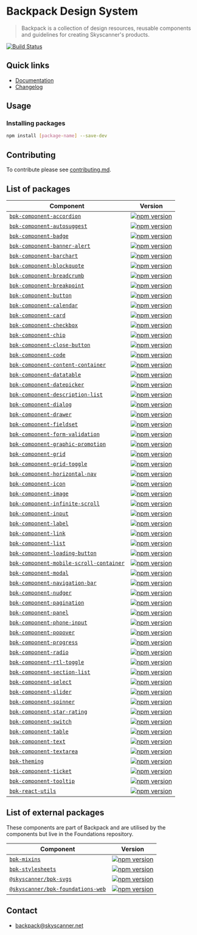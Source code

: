 # Backpack Design System

> Backpack is a collection of design resources, reusable components and guidelines for creating Skyscanner's products.

[![Build Status](https://github.com/Skyscanner/backpack/workflows/Backpack%20CI/badge.svg)](https://github.com/Skyscanner/backpack/actions)

## Quick links

- [Documentation](https://backpack.github.io/)
- [Changelog](./CHANGELOG.md)

## Usage

### Installing packages

```sh
npm install [package-name] --save-dev
```

## Contributing

To contribute please see [contributing.md](CONTRIBUTING.md).

## List of packages

| Component                                                                                  | Version                                                                                                                                             |
| ------------------------------------------------------------------------------------------ | --------------------------------------------------------------------------------------------------------------------------------------------------- |
| [`bpk-component-accordion`](/packages/bpk-component-accordion)                             | [![npm version](https://badge.fury.io/js/bpk-component-accordion.svg)](http://badge.fury.io/js/bpk-component-accordion)                             |
| [`bpk-component-autosuggest`](/packages/bpk-component-autosuggest)                         | [![npm version](https://badge.fury.io/js/bpk-component-autosuggest.svg)](http://badge.fury.io/js/bpk-component-autosuggest)                         |
| [`bpk-component-badge`](/packages/bpk-component-badge)                                     | [![npm version](https://badge.fury.io/js/bpk-component-badge.svg)](http://badge.fury.io/js/bpk-component-badge)                                     |
| [`bpk-component-banner-alert`](/packages/bpk-component-banner-alert)                       | [![npm version](https://badge.fury.io/js/bpk-component-banner-alert.svg)](http://badge.fury.io/js/bpk-component-banner-alert)                       |
| [`bpk-component-barchart`](/packages/bpk-component-barchart)                               | [![npm version](https://badge.fury.io/js/bpk-component-barchart.svg)](http://badge.fury.io/js/bpk-component-barchart)                               |
| [`bpk-component-blockquote`](/packages/bpk-component-blockquote)                           | [![npm version](https://badge.fury.io/js/bpk-component-blockquote.svg)](http://badge.fury.io/js/bpk-component-blockquote)                           |
| [`bpk-component-breadcrumb`](/packages/bpk-component-breadcrumb)                           | [![npm version](https://badge.fury.io/js/bpk-component-breadcrumb.svg)](http://badge.fury.io/js/bpk-component-breadcrumb)                           |
| [`bpk-component-breakpoint`](/packages/bpk-component-breakpoint)                           | [![npm version](https://badge.fury.io/js/bpk-component-breakpoint.svg)](http://badge.fury.io/js/bpk-component-breakpoint)                           |
| [`bpk-component-button`](/packages/bpk-component-button)                                   | [![npm version](https://badge.fury.io/js/bpk-component-button.svg)](http://badge.fury.io/js/bpk-component-button)                                   |
| [`bpk-component-calendar`](/packages/bpk-component-calendar)                               | [![npm version](https://badge.fury.io/js/bpk-component-calendar.svg)](http://badge.fury.io/js/bpk-component-calendar)                               |
| [`bpk-component-card`](/packages/bpk-component-card)                                       | [![npm version](https://badge.fury.io/js/bpk-component-card.svg)](http://badge.fury.io/js/bpk-component-card)                                       |
| [`bpk-component-checkbox`](/packages/bpk-component-checkbox)                               | [![npm version](https://badge.fury.io/js/bpk-component-checkbox.svg)](http://badge.fury.io/js/bpk-component-checkbox)                               |
| [`bpk-component-chip`](/packages/bpk-component-chip)                                       | [![npm version](https://badge.fury.io/js/bpk-component-chip.svg)](http://badge.fury.io/js/bpk-component-chip)                                       |
| [`bpk-component-close-button`](/packages/bpk-component-close-button)                       | [![npm version](https://badge.fury.io/js/bpk-component-close-button.svg)](http://badge.fury.io/js/bpk-component-close-button)                       |
| [`bpk-component-code`](/packages/bpk-component-code)                                       | [![npm version](https://badge.fury.io/js/bpk-component-code.svg)](http://badge.fury.io/js/bpk-component-code)                                       |
| [`bpk-component-content-container`](/packages/bpk-component-content-container)             | [![npm version](https://badge.fury.io/js/bpk-component-content-container.svg)](http://badge.fury.io/js/bpk-component-content-container)             |
| [`bpk-component-datatable`](/packages/bpk-component-datatable)                             | [![npm version](https://badge.fury.io/js/bpk-component-datatable.svg)](http://badge.fury.io/js/bpk-component-datatable)                             |
| [`bpk-component-datepicker`](/packages/bpk-component-datepicker)                           | [![npm version](https://badge.fury.io/js/bpk-component-datepicker.svg)](http://badge.fury.io/js/bpk-component-datepicker)                           |
| [`bpk-component-description-list`](/packages/bpk-component-description-list)               | [![npm version](https://badge.fury.io/js/bpk-component-description-list.svg)](http://badge.fury.io/js/bpk-component-description-list)               |
| [`bpk-component-dialog`](/packages/bpk-component-dialog)                                   | [![npm version](https://badge.fury.io/js/bpk-component-dialog.svg)](http://badge.fury.io/js/bpk-component-dialog)                                   |
| [`bpk-component-drawer`](/packages/bpk-component-drawer)                                   | [![npm version](https://badge.fury.io/js/bpk-component-drawer.svg)](http://badge.fury.io/js/bpk-component-drawer)                                   |
| [`bpk-component-fieldset`](/packages/bpk-component-fieldset)                               | [![npm version](https://badge.fury.io/js/bpk-component-fieldset.svg)](http://badge.fury.io/js/bpk-component-fieldset)                               |
| [`bpk-component-form-validation`](/packages/bpk-component-form-validation)                 | [![npm version](https://badge.fury.io/js/bpk-component-form-validation.svg)](http://badge.fury.io/js/bpk-component-form-validation)                 |
| [`bpk-component-graphic-promotion`](/packages/bpk-component-graphic-promotion)                     | [![npm version](https://badge.fury.io/js/bpk-component-graphic-promotion.svg)](http://badge.fury.io/js/bpk-component-graphic-promotion)                     |
| [`bpk-component-grid`](/packages/bpk-component-grid)                                       | [![npm version](https://badge.fury.io/js/bpk-component-grid.svg)](http://badge.fury.io/js/bpk-component-grid)                                       |
| [`bpk-component-grid-toggle`](/packages/bpk-component-grid-toggle)                         | [![npm version](https://badge.fury.io/js/bpk-component-grid-toggle.svg)](http://badge.fury.io/js/bpk-component-grid-toggle)                         |
| [`bpk-component-horizontal-nav`](/packages/bpk-component-horizontal-nav)                   | [![npm version](https://badge.fury.io/js/bpk-component-horizontal-nav.svg)](http://badge.fury.io/js/bpk-component-horizontal-nav)                   |
| [`bpk-component-icon`](/packages/bpk-component-icon)                                       | [![npm version](https://badge.fury.io/js/bpk-component-icon.svg)](http://badge.fury.io/js/bpk-component-icon)                                       |
| [`bpk-component-image`](/packages/bpk-component-image)                                     | [![npm version](https://badge.fury.io/js/bpk-component-image.svg)](http://badge.fury.io/js/bpk-component-image)                                     |
| [`bpk-component-infinite-scroll`](/packages/bpk-component-infinite-scroll)                 | [![npm version](https://badge.fury.io/js/bpk-component-infinite-scroll.svg)](http://badge.fury.io/js/bpk-component-infinite-scroll)                 |
| [`bpk-component-input`](/packages/bpk-component-input)                                     | [![npm version](https://badge.fury.io/js/bpk-component-input.svg)](http://badge.fury.io/js/bpk-component-input)                                     |
| [`bpk-component-label`](/packages/bpk-component-label)                                     | [![npm version](https://badge.fury.io/js/bpk-component-label.svg)](http://badge.fury.io/js/bpk-component-label)                                     |
| [`bpk-component-link`](/packages/bpk-component-link)                                       | [![npm version](https://badge.fury.io/js/bpk-component-link.svg)](http://badge.fury.io/js/bpk-component-link)                                       |
| [`bpk-component-list`](/packages/bpk-component-list)                                       | [![npm version](https://badge.fury.io/js/bpk-component-list.svg)](http://badge.fury.io/js/bpk-component-list)                                       |
| [`bpk-component-loading-button`](/packages/bpk-component-loading-button)                   | [![npm version](https://badge.fury.io/js/bpk-component-loading-button.svg)](http://badge.fury.io/js/bpk-component-loading-button)                   |
| [`bpk-component-mobile-scroll-container`](/packages/bpk-component-mobile-scroll-container) | [![npm version](https://badge.fury.io/js/bpk-component-mobile-scroll-container.svg)](http://badge.fury.io/js/bpk-component-mobile-scroll-container) |
| [`bpk-component-modal`](/packages/bpk-component-modal)                                     | [![npm version](https://badge.fury.io/js/bpk-component-modal.svg)](http://badge.fury.io/js/bpk-component-modal)                                     |
| [`bpk-component-navigation-bar`](/packages/bpk-component-navigation-bar)                   | [![npm version](https://badge.fury.io/js/bpk-component-navigation-bar.svg)](http://badge.fury.io/js/bpk-component-navigation-bar)                   |
| [`bpk-component-nudger`](/packages/bpk-component-nudger)                                   | [![npm version](https://badge.fury.io/js/bpk-component-nudger.svg)](http://badge.fury.io/js/bpk-component-nudger)                                   |
| [`bpk-component-pagination`](/packages/bpk-component-pagination)                           | [![npm version](https://badge.fury.io/js/bpk-component-pagination.svg)](http://badge.fury.io/js/bpk-component-pagination)                           |
| [`bpk-component-panel`](/packages/bpk-component-panel)                                     | [![npm version](https://badge.fury.io/js/bpk-component-panel.svg)](http://badge.fury.io/js/bpk-component-panel)                                     |
| [`bpk-component-phone-input`](/packages/bpk-component-phone-input)                         | [![npm version](https://badge.fury.io/js/bpk-component-phone-input.svg)](http://badge.fury.io/js/bpk-component-phone-input)                         |
| [`bpk-component-popover`](/packages/bpk-component-popover)                                 | [![npm version](https://badge.fury.io/js/bpk-component-popover.svg)](http://badge.fury.io/js/bpk-component-popover)                                 |
| [`bpk-component-progress`](/packages/bpk-component-progress)                               | [![npm version](https://badge.fury.io/js/bpk-component-progress.svg)](http://badge.fury.io/js/bpk-component-progress)                               |
| [`bpk-component-radio`](/packages/bpk-component-radio)                                     | [![npm version](https://badge.fury.io/js/bpk-component-radio.svg)](http://badge.fury.io/js/bpk-component-radio)                                     |
| [`bpk-component-rtl-toggle`](/packages/bpk-component-rtl-toggle)                           | [![npm version](https://badge.fury.io/js/bpk-component-rtl-toggle.svg)](http://badge.fury.io/js/bpk-component-rtl-toggle)                           |
| [`bpk-component-section-list`](/packages/bpk-component-section-list)                       | [![npm version](https://badge.fury.io/js/bpk-component-section-list.svg)](http://badge.fury.io/js/bpk-component-section-list)                       |
| [`bpk-component-select`](/packages/bpk-component-select)                                   | [![npm version](https://badge.fury.io/js/bpk-component-select.svg)](http://badge.fury.io/js/bpk-component-select)                                   |
| [`bpk-component-slider`](/packages/bpk-component-slider)                                   | [![npm version](https://badge.fury.io/js/bpk-component-slider.svg)](http://badge.fury.io/js/bpk-component-slider)                                   |
| [`bpk-component-spinner`](/packages/bpk-component-spinner)                                 | [![npm version](https://badge.fury.io/js/bpk-component-spinner.svg)](http://badge.fury.io/js/bpk-component-spinner)                                 |
| [`bpk-component-star-rating`](/packages/bpk-component-star-rating)                         | [![npm version](https://badge.fury.io/js/bpk-component-star-rating.svg)](http://badge.fury.io/js/bpk-component-star-rating)                         |
| [`bpk-component-switch`](/packages/bpk-component-switch)                                   | [![npm version](https://badge.fury.io/js/bpk-component-switch.svg)](http://badge.fury.io/js/bpk-component-switch)                         |
| [`bpk-component-table`](/packages/bpk-component-table)                                     | [![npm version](https://badge.fury.io/js/bpk-component-table.svg)](http://badge.fury.io/js/bpk-component-table)                                     |
| [`bpk-component-text`](/packages/bpk-component-text)                                       | [![npm version](https://badge.fury.io/js/bpk-component-text.svg)](http://badge.fury.io/js/bpk-component-text)                                       |
| [`bpk-component-textarea`](/packages/bpk-component-textarea)                               | [![npm version](https://badge.fury.io/js/bpk-component-textarea.svg)](http://badge.fury.io/js/bpk-component-textarea)                               |
| [`bpk-theming`](/packages/bpk-theming)                                                     | [![npm version](https://badge.fury.io/js/bpk-theming.svg)](http://badge.fury.io/js/bpk-theming)                                                     |
| [`bpk-component-ticket`](/packages/bpk-component-ticket)                                   | [![npm version](https://badge.fury.io/js/bpk-component-ticket.svg)](http://badge.fury.io/js/bpk-component-ticket)                                   |
| [`bpk-component-tooltip`](/packages/bpk-component-tooltip)                                 | [![npm version](https://badge.fury.io/js/bpk-component-tooltip.svg)](http://badge.fury.io/js/bpk-component-tooltip)                                 |
| [`bpk-react-utils`](/packages/bpk-react-utils)                                             | [![npm version](https://badge.fury.io/js/bpk-react-utils.svg)](http://badge.fury.io/js/bpk-react-utils)                                             |

## List of external packages

These components are part of Backpack and are utilised by the components but live in the Foundations repository.

| Component                                                                                                                      | Version                                                                                                                                          |
| ------------------------------------------------------------------------------------------------------------------------------ | ------------------------------------------------------------------------------------------------------------------------------------------------ |
| [`bpk-mixins`](https://github.com/Skyscanner/backpack-foundations/tree/main/packages/bpk-mixins)                               | [![npm version](https://badge.fury.io/js/bpk-mixins.svg)](http://badge.fury.io/js/bpk-mixins)                                                    |
| [`bpk-stylesheets`](https://github.com/Skyscanner/backpack-foundations/tree/main/packages/bpk-stylesheets)                     | [![npm version](https://badge.fury.io/js/bpk-stylesheets.svg)](http://badge.fury.io/js/bpk-stylesheets)                                          |
| [`@skyscanner/bpk-svgs`](https://github.com/Skyscanner/backpack-foundations/tree/main/packages/bpk-svgs)                       | [![npm version](https://badge.fury.io/js/%40skyscanner%2Fbpk-svgs.svg)](https://badge.fury.io/js/%40skyscanner%2Fbpk-svgs)                       |
| [`@skyscanner/bpk-foundations-web`](https://github.com/Skyscanner/backpack-foundations/tree/main/packages/bpk-foundations-web) | [![npm version](https://badge.fury.io/js/%40skyscanner%2Fbpk-foundations-web.svg)](https://badge.fury.io/js/%40skyscanner%2Fbpk-foundations-web) |

## Contact

- backpack@skyscanner.net
